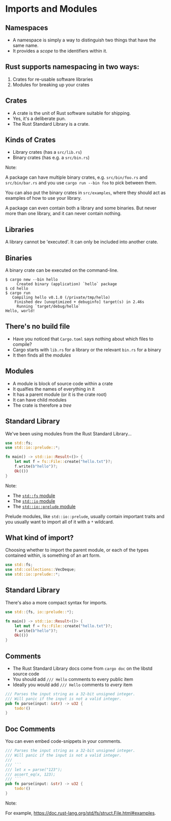 # Imports and Modules

## Namespaces

* A namespace is simply a way to distinguish two things that have the same name.
* It provides a *scope* to the identifiers within it.

## Rust supports namespacing in two ways:

1. Crates for re-usable software libraries
2. Modules for breaking up your crates

## Crates

* A crate is the unit of Rust software suitable for shipping.
* Yes, it's a deliberate pun.
* The Rust Standard Library is a crate.

## Kinds of Crates

* Library crates (has a `src/lib.rs`)
* Binary crates (has e.g. a `src/bin.rs`)

Note:

A package can have multiple binary crates, e.g. `src/bin/foo.rs` and `src/bin/bar.rs` and you use `cargo run --bin foo` to pick between them.

You can also put the binary crates in `src/examples`, where they should act as examples of how to use your library.

A package can even contain both a library and some binaries. But never more than one library, and it can never contain nothing.

## Libraries

A library cannot be 'executed'. It can only be included into another crate.

## Binaries

A binary crate can be executed on the command-line.

```console
$ cargo new --bin hello
     Created binary (application) `hello` package
$ cd hello 
$ cargo run
   Compiling hello v0.1.0 (/private/tmp/hello)
    Finished dev [unoptimized + debuginfo] target(s) in 2.46s
     Running `target/debug/hello`
Hello, world!
```

## There's no build file

* Have you noticed that `Cargo.toml` says nothing about which files to compile?
* Cargo starts with `lib.rs` for a library or the relevant `bin.rs` for a binary
* It then finds all the *modules*

## Modules

* A module is block of source code within a crate
* It qualfies the names of everything in it
* It has a parent module (or it is the crate root)
* It can have child modules
* The crate is therefore a *tree*

## Standard Library

We've been using modules from the Rust Standard Library...

```rust []
use std::fs;
use std::io::prelude::*;

fn main() -> std::io::Result<()> {
    let mut f = fs::File::create("hello.txt")?;
    f.write(b"hello")?;
    Ok(())
}
```

Note:

* The [`std::fs` module](https://doc.rust-lang.org/std/fs/index.html)
* The [`std::io` module](https://doc.rust-lang.org/std/io/index.html)
* The [`std::io::prelude` module](https://doc.rust-lang.org/std/io/prelude/index.html)

Prelude modules, like `std::io::prelude`, usually contain important traits and you usually want to import all of it with a `*` wildcard.

## What kind of import?

Choosing whether to import the parent module, or each of the types contained within, is something of an art form.

```rust []
use std::fs;
use std::collections::VecDeque;
use std::io::prelude::*;
```

## Standard Library

There's also a more compact syntax for imports.

```rust []
use std::{fs, io::prelude::*};

fn main() -> std::io::Result<()> {
    let mut f = fs::File::create("hello.txt")?;
    f.write(b"hello")?;
    Ok(())
}
```

## Comments

* The Rust Standard Library docs come from `cargo doc` on the libstd source code
* You should add `/// Hello` comments to every public item
* Ideally you would add `/// Hello` comments to *every* item

```rust []
/// Parses the input string as a 32-bit unsigned integer.
/// Will panic if the input is not a valid integer.
pub fn parse(input: &str) -> u32 {
    todo!()
}
```

## Doc Comments

You can even embed code-snippets in your comments.

```rust []
/// Parses the input string as a 32-bit unsigned integer.
/// Will panic if the input is not a valid integer.
///
/// ```
/// let x = parse("123");
/// assert_eq(x, 123);
/// ```
pub fn parse(input: &str) -> u32 {
    todo!()
}
```

Note:

For example, <https://doc.rust-lang.org/std/fs/struct.File.html#examples>.
